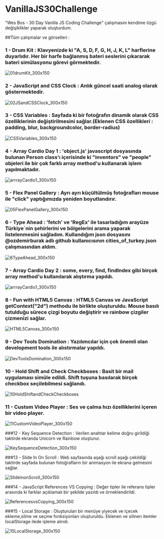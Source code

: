 # VanillaJS30Challenge
"Wes Bos - 30 Day Vanilla JS Coding Challenge" çalışmasını kendime özgü değişiklikler yaparak oluşturdum.


##Tüm çalışmalar ve görselleri :
  ### 1 - Drum Kit : Klavyenizde ki "A, S, D, F, G, H, J, K, L" harflerine duyarlıdır. Her bir harfe bağlanmış bateri seslerini çıkararak bateri simülasyonu görevi görmektedir.  
  ![01drumKit_300x150](https://user-images.githubusercontent.com/71039908/104845707-e3f36180-58e7-11eb-8c8b-42f0a9d51ea2.jpg)


  ### 2 - JavaScript and CSS Clock : Anlık güncel saati analog olarak göstermektedir.
![02JSandCSSClock_300x150](https://user-images.githubusercontent.com/71039908/104845710-e5248e80-58e7-11eb-807a-2aee2cf39bef.jpg)

  ### 3 - CSS Variables : Sayfada ki bir fotoğrafın dinamik olarak CSS özelliklerinin değiştirilmesini sağlar.(Eklenen CSS özellikleri : padding, blur, backgroundcolor, border-radius)
![CSSVariables_300x150](https://user-images.githubusercontent.com/71039908/104845708-e48bf800-58e7-11eb-9e31-338ce223f184.jpg)


  ### 4 - Array Cardio Day 1 : 'object.js' javascript dosyasında bulunan Person class'ı içerisinde ki "inventors" ve "people" objeleri ile bir çok farklı array method'u kullanarak işlem yapılmaktadır.
![arrrayCardio1_300x150](https://user-images.githubusercontent.com/71039908/104845709-e5248e80-58e7-11eb-92ca-81704746a68b.jpg)

  ### 5 - Flex Panel Gallery : Ayrı ayrı küçültülmüş fotoğrafları mouse ile "click" yaptığımızda yeniden boyutlandırır.
  
![05FlexPanelGallery_300x150](https://user-images.githubusercontent.com/71039908/104903849-92071600-5991-11eb-92a9-6fcb1c694d4f.jpg)


  ### 6 - Type Ahead : 'fetch' ve 'RegEx' ile tasarladığım arayüze Türkiye´nin şehirlerini ve bölgelerini arama yaparak listelenmesini sağladım. Kullandığım json dosyasını @ozdemirburak adlı github kullanıcısının cities_of_turkey.json çalışmasından aldım.
  
![6TypeAhead_300x150](https://user-images.githubusercontent.com/71039908/105067972-62d7ce00-5a91-11eb-8877-99b32c454aea.jpg)

  ### 7 - Array Cardio Day 2 : some, every, find, findIndex gibi birçok array method'u kullanılarak alıştırma yapıldı.
  
![arrrayCardio1_300x150](https://user-images.githubusercontent.com/71039908/104845709-e5248e80-58e7-11eb-92ca-81704746a68b.jpg)

  ### 8 - Fun with HTML5 Canvas : HTML5 Canvas ve JavaScript getContext("2d") methodu ile birlikte oluşturuldu. Mouse basılı tutulduğu sürece çizgi boyutu değiştirir ve rainbow çizgiler çizmenizi sağlar.
  
  ![HTML5Canvas_300x150](https://user-images.githubusercontent.com/71039908/105406807-fb12b600-5c3d-11eb-813c-2d5a33a8e31c.jpg)
  
  ### 9 - Dev Tools Domination : Yazılımcılar için çok önemli olan development tools ile alıstırmalar yapıldı.
  
  ![DevToolsDomination_300x150](https://user-images.githubusercontent.com/71039908/105540979-2530aa80-5d08-11eb-9928-82c997ed7bc5.jpg)

  ### 10 - Hold Shift and Check Checkboxes : Basit bir mail uygulaması simüle edildi. Shift tuşuna basılarak birçok checkbox seçilebilmesi sağlandı.
  
![10HoldShiftandCheckCheckboxes](https://user-images.githubusercontent.com/71039908/105573657-31505280-5d70-11eb-9333-830251e4b02d.gif)

  ### 11 - Custom Video Player : Ses ve çalma hızı özelliklerini içeren bir video player.
  
![11CustomVideoPlayer_300x150](https://user-images.githubusercontent.com/71039908/105628056-9c228c00-5e4b-11eb-9534-d36d43263280.jpg)

  ###12 - Key Sequence Detection : Verilen anahtar kelime doğru girildiği taktirde ekranda Unicorn ve Rainbow oluşturur.
  
![KeySequenceDetection_300x150](https://user-images.githubusercontent.com/71039908/105641975-ddd92400-5e97-11eb-84c2-fbe097562c8a.jpg)

  ###13 - Slide In On Scroll : Web sayfasında aşağı scroll aşağı çekildiği taktirde sayfada bulunan fotoğrafların bir animasyon ile ekrana gelmesini sağlar.

![SlideinonScroll_300x150](https://user-images.githubusercontent.com/71039908/105759411-7e474b00-5f61-11eb-9bf8-ac9456bade05.jpg)

  ###14 - JavaScript References VS Copying : Değer tipler ile referans tipler arasında ki farklar açıklamalı bir şekilde yazıldı ve örneklendirildi.
  
![ReferencesvsCopying_300x150](https://user-images.githubusercontent.com/71039908/105861271-98376b00-5fff-11eb-9f1f-9530975a54f7.jpg)

  ###15 - Local Storage : Oluşturulan bir menüye yiyecek ve içecek ekleme,silme ve seçme fonksiyonları oluşturuldu. Eklenen ve silinen itemler localStorage ilede işleme alındı.

![15LocalStorage_300x150](https://user-images.githubusercontent.com/71039908/106048688-40c7f680-60f6-11eb-9d14-5be58d5cc387.jpg)